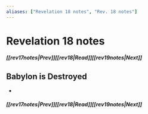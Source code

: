 ```yaml
---
aliases: ["Revelation 18 notes", "Rev. 18 notes"]
---
```

# Revelation 18 notes
##### <span class=arrow-left></span>[[rev17notes|Prev]]<span class=navigation-separator></span>[[rev18|Read]]<span class=navigation-separator></span>[[rev19notes|Next]]<span class=arrow-right></span>
## Babylon is Destroyed
- 
##### <span class=arrow-left></span>[[rev17notes|Prev]]<span class=navigation-separator></span>[[rev18|Read]]<span class=navigation-separator></span>[[rev19notes|Next]]<span class=arrow-right></span>